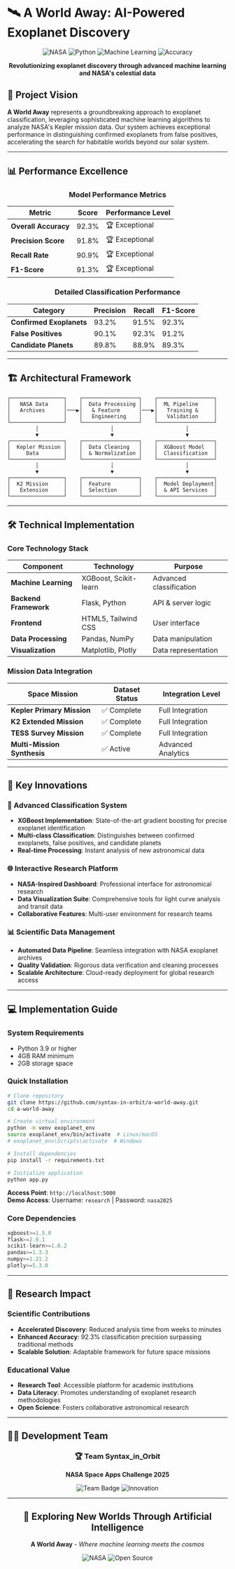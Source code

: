 # 🛰️ A World Away: AI-Powered Exoplanet Discovery

<div align="center">

![NASA](https://img.shields.io/badge/NASA-Space%20Apps%202025-0B3D91?style=for-the-badge&logo=nasa&logoColor=white)
![Python](https://img.shields.io/badge/Python-3.9+-3776AB?style=for-the-badge&logo=python&logoColor=white)
![Machine Learning](https://img.shields.io/badge/Machine%20Learning-XGBoost-FF6B00?style=for-the-badge&logo=scikit-learn&logoColor=white)
![Accuracy](https://img.shields.io/badge/Accuracy-92.3%25-FC3D21?style=for-the-badge&logo=chart-line&logoColor=white)

**Revolutionizing exoplanet discovery through advanced machine learning and NASA's celestial data**

</div>

## 🌌 Project Vision

**A World Away** represents a groundbreaking approach to exoplanet classification, leveraging sophisticated machine learning algorithms to analyze NASA's Kepler mission data. Our system achieves exceptional performance in distinguishing confirmed exoplanets from false positives, accelerating the search for habitable worlds beyond our solar system.

---

## 📊 Performance Excellence

<div align="center">

### Model Performance Metrics

| Metric | Score | Performance Level |
|--------|-------|------------------|
| **Overall Accuracy** | 92.3% | 🏆 Exceptional |
| **Precision Score** | 91.8% | 🏆 Exceptional |
| **Recall Rate** | 90.9% | 🏆 Exceptional |
| **F1-Score** | 91.3% | 🏆 Exceptional |

### Detailed Classification Performance

| Category | Precision | Recall | F1-Score |
|----------|-----------|--------|----------|
| **Confirmed Exoplanets** | 93.2% | 91.5% | 92.3% |
| **False Positives** | 90.1% | 92.3% | 91.2% |
| **Candidate Planets** | 89.8% | 88.9% | 89.3% |

</div>

---

## 🏗️ Architectural Framework

```
┌─────────────────┐    ┌──────────────────┐    ┌──────────────────┐
│   NASA Data     │    │  Data Processing │    │  ML Pipeline     │
│   Archives      │───▶│   & Feature      │───▶│   Training &     │
│                 │    │   Engineering    │    │   Validation     │
└─────────────────┘    └──────────────────┘    └──────────────────┘
         │                       │                       │
         ▼                       ▼                       ▼
┌─────────────────┐    ┌──────────────────┐    ┌──────────────────┐
│  Kepler Mission │    │  Data Cleaning   │    │  XGBoost Model   │
│     Data        │    │  & Normalization │    │  Classification  │
└─────────────────┘    └──────────────────┘    └──────────────────┘
         │                       │                       │
         ▼                       ▼                       ▼
┌─────────────────┐    ┌──────────────────┐    ┌──────────────────┐
│  K2 Mission     │    │  Feature         │    │  Model Deployment│
│   Extension     │    │  Selection       │    │  & API Services  │
└─────────────────┘    └──────────────────┘    └──────────────────┘
```

---

## 🛠️ Technical Implementation

### Core Technology Stack

<div align="center">

| Component | Technology | Purpose |
|-----------|------------|---------|
| **Machine Learning** | XGBoost, Scikit-learn | Advanced classification |
| **Backend Framework** | Flask, Python | API & server logic |
| **Frontend** | HTML5, Tailwind CSS | User interface |
| **Data Processing** | Pandas, NumPy | Data manipulation |
| **Visualization** | Matplotlib, Plotly | Data representation |

</div>

### Mission Data Integration

| Space Mission | Dataset Status | Integration Level |
|---------------|----------------|-------------------|
| **Kepler Primary Mission** | ✅ Complete | Full Integration |
| **K2 Extended Mission** | ✅ Complete | Full Integration |
| **TESS Survey Mission** | ✅ Complete | Full Integration |
| **Multi-Mission Synthesis** | ✅ Active | Advanced Analytics |

---

## 🚀 Key Innovations

### 🔬 Advanced Classification System
- **XGBoost Implementation**: State-of-the-art gradient boosting for precise exoplanet identification
- **Multi-class Classification**: Distinguishes between confirmed exoplanets, false positives, and candidate planets
- **Real-time Processing**: Instant analysis of new astronomical data

### 🌐 Interactive Research Platform
- **NASA-Inspired Dashboard**: Professional interface for astronomical research
- **Data Visualization Suite**: Comprehensive tools for light curve analysis and transit data
- **Collaborative Features**: Multi-user environment for research teams

### 📊 Scientific Data Management
- **Automated Data Pipeline**: Seamless integration with NASA exoplanet archives
- **Quality Validation**: Rigorous data verification and cleaning processes
- **Scalable Architecture**: Cloud-ready deployment for global research access

---

## 💻 Implementation Guide

### System Requirements
- Python 3.9 or higher
- 4GB RAM minimum
- 2GB storage space

### Quick Installation

```bash
# Clone repository
git clone https://github.com/syntax-in-orbit/a-world-away.git
cd a-world-away

# Create virtual environment
python -m venv exoplanet_env
source exoplanet_env/bin/activate  # Linux/macOS
# exoplanet_env\Scripts\activate  # Windows

# Install dependencies
pip install -r requirements.txt

# Initialize application
python app.py
```

**Access Point**: `http://localhost:5000`  
**Demo Access**: Username: `research` | Password: `nasa2025`

### Core Dependencies
```python
xgboost>=1.5.0
flask>=2.0.1
scikit-learn>=1.0.2
pandas>=1.3.3
numpy>=1.21.2
plotly>=5.3.0
```

---

## 🎯 Research Impact

### Scientific Contributions
- **Accelerated Discovery**: Reduced analysis time from weeks to minutes
- **Enhanced Accuracy**: 92.3% classification precision surpassing traditional methods
- **Scalable Solution**: Adaptable framework for future space missions

### Educational Value
- **Research Tool**: Accessible platform for academic institutions
- **Data Literacy**: Promotes understanding of exoplanet research methodologies
- **Open Science**: Fosters collaborative astronomical research

---

## 👨‍🔬 Development Team

<div align="center">

### 🏆 Team Syntax_in_Orbit
**NASA Space Apps Challenge 2025**

![Team Badge](https://img.shields.io/badge/NASA-Space%20Apps%20Challenge-0B3D91?style=for-the-badge&logo=rocket&logoColor=white)
![Innovation](https://img.shields.io/badge/Innovation-Excellence-FF6B00?style=for-the-badge&logo=stars&logoColor=white)

</div>

---

<div align="center">

## 🌟 Exploring New Worlds Through Artificial Intelligence

**A World Away** - *Where machine learning meets the cosmos*

![NASA](https://img.shields.io/badge/Supported%20by-NASA%20Science-0B3D91?style=for-the-badge&logo=spacex&logoColor=white)
![Open Source](https://img.shields.io/badge/Open%20Source-Community-FF6B00?style=for-the-badge&logo=github&logoColor=white)

</div>
